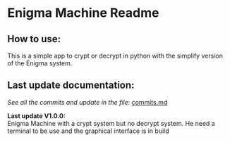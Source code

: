 # Enigma Machine Readme

## How to use:

This is a simple app to crypt or decrypt in python with the simplify version of the Enigma system.

## Last update documentation:

*See all the commits and update in the file:* [commits.md](https://github.com/Thony3ds/Enigma_machine/blob/master/commits.md)

**Last update V1.0.0:**\
Enigma Machine with a crypt system but no decrypt system.
He need a terminal to be use and the graphical interface is in build